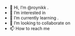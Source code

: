 - 👋 Hi, I’m @roynikk .
- 👀 I’m interested in 
- 🌱 I’m currently learning .
- 💞️ I’m looking to collaborate on 
- 📫 How to reach me 

<!---
roynikk/roynikk is a ✨ special ✨ repository because its `README.md` (this file) appears on your GitHub profile.
You can click the Preview link to take a look at your changes.
--->
